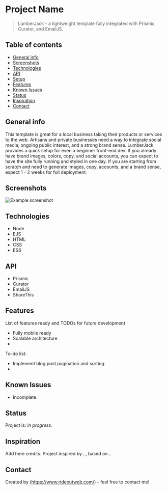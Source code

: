 # Project Name
> LumberJack - a lightweight template fully integrated with Prismic, Curator, and EmailJS.

## Table of contents
* [General info](#general-info)
* [Screenshots](#screenshots)
* [Technologies](#technologies)
* [API](#api)
* [Setup](#setup)
* [Features](#features)
* [Known Issues](#known-issues)
* [Status](#status)
* [Inspiration](#inspiration)
* [Contact](#contact)

## General info
This template is great for a local business taking their products or services to the web. Artisans and private businesses need a way to integrate social media, ongoing public interest, and a strong brand sense. LumberJack provides a quick setup for even a beginner front-end dev. If you already have brand images, colors, copy, and social accounts, you can expect to have the site fully running and styled in one day. If you are starting from scratch and need to generate images, copy, accounts, and a brand sense, expect 1 - 2 weeks for full deployment.

## Screenshots
![Example screenshot](.images/img/screenshot.png)

## Technologies
* Node
* EJS
* HTML
* CSS
* ES6

## API
* Prismic
* Curator
* EmailJS
* ShareThis

## Features
List of features ready and TODOs for future development
* Fully mobile ready
* Scalable architecture
* 

To-do list:
* Implement blog post pagination and sorting.
* 

## Known Issues
* Incomplete.

## Status
Project is: _in progress_.

## Inspiration
Add here credits. Project inspired by..., based on...

## Contact
Created by (https://www.rideoutweb.com/) - feel free to contact me!